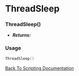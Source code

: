 # ThreadSleep

### ThreadSleep()
- ***Returns:*** 

### Usage

```Lua
ThreadSleep()
```


[Back To Scripting Documentation](../README.md)
